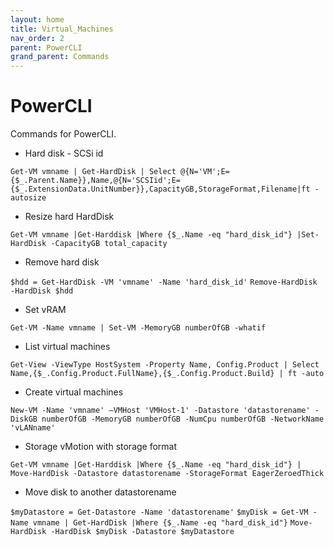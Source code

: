 ```yaml
---
layout: home
title: Virtual_Machines
nav_order: 2
parent: PowerCLI
grand_parent: Commands
---
```


PowerCLI
=======

Commands for PowerCLI.

- Hard disk - SCSi id

`Get-VM vmname | Get-HardDisk | Select @{N='VM';E={$_.Parent.Name}},Name,@{N='SCSIid';E={$_.ExtensionData.UnitNumber}},CapacityGB,StorageFormat,Filename|ft -autosize`

- Resize hard HardDisk

`Get-VM vmname |Get-Harddisk |Where {$_.Name -eq "hard_disk_id"} |Set-HardDisk -CapacityGB total_capacity`

- Remove hard disk

`$hdd = Get-HardDisk -VM 'vmname' -Name 'hard_disk_id'`
`Remove-HardDisk -HardDisk $hdd`

- Set vRAM

`Get-VM -Name vmname | Set-VM -MemoryGB numberOfGB -whatif`

- List virtual machines

`Get-View -ViewType HostSystem -Property Name, Config.Product | Select Name,{$_.Config.Product.FullName},{$_.Config.Product.Build} | ft -auto`

- Create virtual machines

`New-VM -Name 'vmname' –VMHost 'VMHost-1' -Datastore 'datastorename' -DiskGB numberOfGB -MemoryGB numberOfGB -NumCpu numberOfGB -NetworkName 'vLANname'`

- Storage vMotion with storage format

`Get-VM vmname |Get-Harddisk |Where {$_.Name -eq "hard_disk_id"} | Move-HardDisk -Datastore datastorename -StorageFormat EagerZeroedThick`

- Move disk to another datastorename

`$myDatastore = Get-Datastore -Name 'datastorename'`
`$myDisk = Get-VM -Name vmname | Get-HardDisk |Where {$_.Name -eq "hard_disk_id"}`
`Move-HardDisk -HardDisk $myDisk -Datastore $myDatastore`

